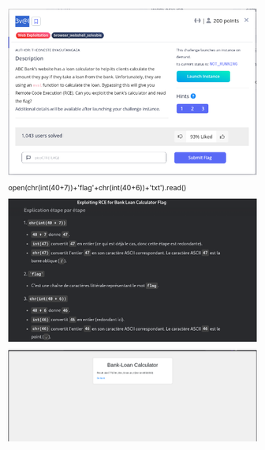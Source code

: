 ![1741663856128](images/3v@l/1741663856128.png)



open(chr(int(40+7))+'flag'+chr(int(40+6))+'txt').read()

![1741668654180](images/3v@l/1741668654180.png)



![1741668404605](images/3v@l/1741668404605.png)
